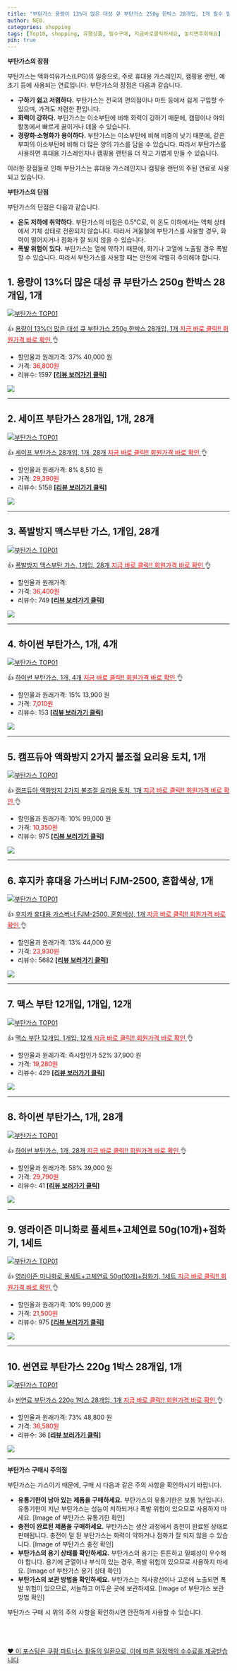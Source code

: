 ```yaml
---
title: "부탄가스 용량이 13%더 많은 대성 큐 부탄가스 250g 한박스 28개입, 1개 필수 필요 추천 제품 비교 최저 가격 비교 장점 구매 후기 구매평"
author: NEO.
categories: shopping
tags: [Top10, shopping, 유행상품, 필수구매, 지금바로클릭하세요, 놓치면후회해요]
pin: true
---
```

**부탄가스의 장점**

부탄가스는 액화석유가스(LPG)의 일종으로, 주로 휴대용 가스레인지, 캠핑용 랜턴, 예초기 등에 사용되는 연료입니다. 부탄가스의 장점은 다음과 같습니다.

* **구하기 쉽고 저렴하다.** 부탄가스는 전국의 편의점이나 마트 등에서 쉽게 구입할 수 있으며, 가격도 저렴한 편입니다.
* **화력이 강하다.** 부탄가스는 이소부탄에 비해 화력이 강하기 때문에, 캠핑이나 야외 활동에서 빠르게 끓이거나 데울 수 있습니다.
* **경량화·소형화가 용이하다.** 부탄가스는 이소부탄에 비해 비중이 낮기 때문에, 같은 부피의 이소부탄에 비해 더 많은 양의 가스를 담을 수 있습니다. 따라서 부탄가스를 사용하면 휴대용 가스레인지나 캠핑용 랜턴을 더 작고 가볍게 만들 수 있습니다.

이러한 장점들로 인해 부탄가스는 휴대용 가스레인지나 캠핑용 랜턴의 주된 연료로 사용되고 있습니다.

**부탄가스의 단점**

부탄가스의 단점은 다음과 같습니다.

* **온도 저하에 취약하다.** 부탄가스의 비점은 0.5℃로, 이 온도 이하에서는 액체 상태에서 기체 상태로 전환되지 않습니다. 따라서 겨울철에 부탄가스를 사용할 경우, 화력이 떨어지거나 점화가 잘 되지 않을 수 있습니다.
* **폭발 위험이 있다.** 부탄가스는 열에 약하기 때문에, 화기나 고열에 노출될 경우 폭발할 수 있습니다. 따라서 부탄가스를 사용할 때는 안전에 각별히 주의해야 합니다.

   

## 1. 용량이 13%더 많은 대성 큐 부탄가스 250g 한박스 28개입, 1개

[![부탄가스 TOP01](https:https://img1a.coupangcdn.com/image/coupang/list/adultProduct_plp.png)](https://link.coupang.com/re/AFFSDP?lptag=AF3617701&subid=GithubCoopas&pageKey=7702250809&traceid=V0-153&itemId=20625145748&vendorItemId=87724524489)


👍 [용량이 13%더 많은 대성 큐 부탄가스 250g 한박스 28개입, 1개 <font color=red> 지금 바로 클릭!! 회원가격 바로 확인 </font> ](https://link.coupang.com/re/AFFSDP?lptag=AF3617701&subid=GithubCoopas&pageKey=7702250809&traceid=V0-153&itemId=20625145748&vendorItemId=87724524489) 👌 


- 할인율과 원래가격: 37%  40,000   원
- 가격: <span style='color:red'>36,800원</span>
- 리뷰수: 1597  [**[리뷰 보러가기 클릭]**](https://link.coupang.com/re/AFFSDP?lptag=AF3617701&subid=GithubCoopas&pageKey=7702250809&traceid=V0-153&itemId=20625145748&vendorItemId=87724524489)

[![](/discount_price.png)](https://link.coupang.com/re/AFFSDP?lptag=AF3617701&subid=GithubCoopas&pageKey=7702250809&traceid=V0-153&itemId=20625145748&vendorItemId=87724524489)

---


   

## 2. 세이프 부탄가스 28개입, 1개, 28개

[![부탄가스 TOP01](https:https://img1a.coupangcdn.com/image/coupang/list/adultProduct_plp.png)](https://link.coupang.com/re/AFFSDP?lptag=AF3617701&subid=GithubCoopas&pageKey=6283663529&traceid=V0-153&itemId=76012404&vendorItemId=3223742777)


👍 [세이프 부탄가스 28개입, 1개, 28개 <font color=red> 지금 바로 클릭!! 회원가격 바로 확인 </font> ](https://link.coupang.com/re/AFFSDP?lptag=AF3617701&subid=GithubCoopas&pageKey=6283663529&traceid=V0-153&itemId=76012404&vendorItemId=3223742777) 👌 


- 할인율과 원래가격: 8%  8,510   원
- 가격: <span style='color:red'>29,390원</span>
- 리뷰수: 5158  [**[리뷰 보러가기 클릭]**](https://link.coupang.com/re/AFFSDP?lptag=AF3617701&subid=GithubCoopas&pageKey=6283663529&traceid=V0-153&itemId=76012404&vendorItemId=3223742777)

[![](/discount_price.png)](https://link.coupang.com/re/AFFSDP?lptag=AF3617701&subid=GithubCoopas&pageKey=6283663529&traceid=V0-153&itemId=76012404&vendorItemId=3223742777)

---


   

## 3. 폭발방지 맥스부탄 가스, 1개입, 28개

[![부탄가스 TOP01](https:https://img1a.coupangcdn.com/image/coupang/list/adultProduct_plp.png)](https://link.coupang.com/re/AFFSDP?lptag=AF3617701&subid=GithubCoopas&pageKey=5017756062&traceid=V0-153&itemId=10569223&vendorItemId=87479957796)


👍 [폭발방지 맥스부탄 가스, 1개입, 28개 <font color=red> 지금 바로 클릭!! 회원가격 바로 확인 </font> ](https://link.coupang.com/re/AFFSDP?lptag=AF3617701&subid=GithubCoopas&pageKey=5017756062&traceid=V0-153&itemId=10569223&vendorItemId=87479957796) 👌 


- 할인율과 원래가격: 
- 가격: <span style='color:red'>36,400원</span>
- 리뷰수: 749  [**[리뷰 보러가기 클릭]**](https://link.coupang.com/re/AFFSDP?lptag=AF3617701&subid=GithubCoopas&pageKey=5017756062&traceid=V0-153&itemId=10569223&vendorItemId=87479957796)

[![](/discount_price.png)](https://link.coupang.com/re/AFFSDP?lptag=AF3617701&subid=GithubCoopas&pageKey=5017756062&traceid=V0-153&itemId=10569223&vendorItemId=87479957796)

---


   

## 4. 하이썬 부탄가스, 1개, 4개

[![부탄가스 TOP01](https:https://img1a.coupangcdn.com/image/coupang/list/adultProduct_plp.png)](https://link.coupang.com/re/AFFSDP?lptag=AF3617701&subid=GithubCoopas&pageKey=7755303811&traceid=V0-153&itemId=15374481712&vendorItemId=74686451668)


👍 [하이썬 부탄가스, 1개, 4개 <font color=red> 지금 바로 클릭!! 회원가격 바로 확인 </font> ](https://link.coupang.com/re/AFFSDP?lptag=AF3617701&subid=GithubCoopas&pageKey=7755303811&traceid=V0-153&itemId=15374481712&vendorItemId=74686451668) 👌 


- 할인율과 원래가격: 15%  13,900   원
- 가격: <span style='color:red'>7,010원</span>
- 리뷰수: 153  [**[리뷰 보러가기 클릭]**](https://link.coupang.com/re/AFFSDP?lptag=AF3617701&subid=GithubCoopas&pageKey=7755303811&traceid=V0-153&itemId=15374481712&vendorItemId=74686451668)

[![](/discount_price.png)](https://link.coupang.com/re/AFFSDP?lptag=AF3617701&subid=GithubCoopas&pageKey=7755303811&traceid=V0-153&itemId=15374481712&vendorItemId=74686451668)

---


   

## 5. 캠프듀아 액화방지 2가지 불조절 요리용 토치, 1개

[![부탄가스 TOP01](https://thumbnail7.coupangcdn.com/thumbnails/remote/490x490ex/image/retail/images/5148453523336069-cf3bf750-6d43-44fd-bacc-dc44baf6f64e.jpg)](https://link.coupang.com/re/AFFSDP?lptag=AF3617701&subid=GithubCoopas&pageKey=5101027790&traceid=V0-153&itemId=6949296714&vendorItemId=79372366237)


👍 [캠프듀아 액화방지 2가지 불조절 요리용 토치, 1개 <font color=red> 지금 바로 클릭!! 회원가격 바로 확인 </font> ](https://link.coupang.com/re/AFFSDP?lptag=AF3617701&subid=GithubCoopas&pageKey=5101027790&traceid=V0-153&itemId=6949296714&vendorItemId=79372366237) 👌 


- 할인율과 원래가격: 10%  99,000   원
- 가격: <span style='color:red'>10,350원</span>
- 리뷰수: 975  [**[리뷰 보러가기 클릭]**](https://link.coupang.com/re/AFFSDP?lptag=AF3617701&subid=GithubCoopas&pageKey=5101027790&traceid=V0-153&itemId=6949296714&vendorItemId=79372366237)

[![](/discount_price.png)](https://link.coupang.com/re/AFFSDP?lptag=AF3617701&subid=GithubCoopas&pageKey=5101027790&traceid=V0-153&itemId=6949296714&vendorItemId=79372366237)

---


   

## 6. 후지카 휴대용 가스버너 FJM-2500, 혼합색상, 1개

[![부탄가스 TOP01](https://thumbnail9.coupangcdn.com/thumbnails/remote/490x490ex/image/rs_quotation_api/sn7cbez5/26251ae29bd14c3eafe1cc23a50b81bd.jpg)](https://link.coupang.com/re/AFFSDP?lptag=AF3617701&subid=GithubCoopas&pageKey=4713297422&traceid=V0-153&itemId=5949114646&vendorItemId=73247046300)


👍 [후지카 휴대용 가스버너 FJM-2500, 혼합색상, 1개 <font color=red> 지금 바로 클릭!! 회원가격 바로 확인 </font> ](https://link.coupang.com/re/AFFSDP?lptag=AF3617701&subid=GithubCoopas&pageKey=4713297422&traceid=V0-153&itemId=5949114646&vendorItemId=73247046300) 👌 


- 할인율과 원래가격: 13%  44,000   원
- 가격: <span style='color:red'>23,930원</span>
- 리뷰수: 5682  [**[리뷰 보러가기 클릭]**](https://link.coupang.com/re/AFFSDP?lptag=AF3617701&subid=GithubCoopas&pageKey=4713297422&traceid=V0-153&itemId=5949114646&vendorItemId=73247046300)

[![](/discount_price.png)](https://link.coupang.com/re/AFFSDP?lptag=AF3617701&subid=GithubCoopas&pageKey=4713297422&traceid=V0-153&itemId=5949114646&vendorItemId=73247046300)

---


   

## 7. 맥스 부탄 12개입, 1개입, 12개

[![부탄가스 TOP01](https:https://img1a.coupangcdn.com/image/coupang/list/adultProduct_plp.png)](https://link.coupang.com/re/AFFSDP?lptag=AF3617701&subid=GithubCoopas&pageKey=5017756062&traceid=V0-153&itemId=6725323861&vendorItemId=70366317707)


👍 [맥스 부탄 12개입, 1개입, 12개 <font color=red> 지금 바로 클릭!! 회원가격 바로 확인 </font> ](https://link.coupang.com/re/AFFSDP?lptag=AF3617701&subid=GithubCoopas&pageKey=5017756062&traceid=V0-153&itemId=6725323861&vendorItemId=70366317707) 👌 


- 할인율과 원래가격: 즉시할인가 52%  37,900   원
- 가격: <span style='color:red'>19,280원</span>
- 리뷰수: 429  [**[리뷰 보러가기 클릭]**](https://link.coupang.com/re/AFFSDP?lptag=AF3617701&subid=GithubCoopas&pageKey=5017756062&traceid=V0-153&itemId=6725323861&vendorItemId=70366317707)

[![](/discount_price.png)](https://link.coupang.com/re/AFFSDP?lptag=AF3617701&subid=GithubCoopas&pageKey=5017756062&traceid=V0-153&itemId=6725323861&vendorItemId=70366317707)

---


   

## 8. 하이썬 부탄가스, 1개, 28개

[![부탄가스 TOP01](https:https://img1a.coupangcdn.com/image/coupang/list/adultProduct_plp.png)](https://link.coupang.com/re/AFFSDP?lptag=AF3617701&subid=GithubCoopas&pageKey=7755303811&traceid=V0-153&itemId=16444173627&vendorItemId=74686329574)


👍 [하이썬 부탄가스, 1개, 28개 <font color=red> 지금 바로 클릭!! 회원가격 바로 확인 </font> ](https://link.coupang.com/re/AFFSDP?lptag=AF3617701&subid=GithubCoopas&pageKey=7755303811&traceid=V0-153&itemId=16444173627&vendorItemId=74686329574) 👌 


- 할인율과 원래가격: 58%  39,000   원
- 가격: <span style='color:red'>29,790원</span>
- 리뷰수: 41  [**[리뷰 보러가기 클릭]**](https://link.coupang.com/re/AFFSDP?lptag=AF3617701&subid=GithubCoopas&pageKey=7755303811&traceid=V0-153&itemId=16444173627&vendorItemId=74686329574)

[![](/discount_price.png)](https://link.coupang.com/re/AFFSDP?lptag=AF3617701&subid=GithubCoopas&pageKey=7755303811&traceid=V0-153&itemId=16444173627&vendorItemId=74686329574)

---


   

## 9. 영라이즌 미니화로 풀세트+고체연료 50g(10개)+점화기, 1세트

[![부탄가스 TOP01](https://thumbnail10.coupangcdn.com/thumbnails/remote/490x490ex/image/vendor_inventory/32f0/1ba99b4086c472f079f139f210384019cf33de4c4a019da51d2a10d54a80.jpg)](https://link.coupang.com/re/AFFSDP?lptag=AF3617701&subid=GithubCoopas&pageKey=4528240417&traceid=V0-153&itemId=5467110399&vendorItemId=72766874014)


👍 [영라이즌 미니화로 풀세트+고체연료 50g(10개)+점화기, 1세트 <font color=red> 지금 바로 클릭!! 회원가격 바로 확인 </font> ](https://link.coupang.com/re/AFFSDP?lptag=AF3617701&subid=GithubCoopas&pageKey=4528240417&traceid=V0-153&itemId=5467110399&vendorItemId=72766874014) 👌 


- 할인율과 원래가격: 10%  99,000   원
- 가격: <span style='color:red'>21,500원</span>
- 리뷰수: 975  [**[리뷰 보러가기 클릭]**](https://link.coupang.com/re/AFFSDP?lptag=AF3617701&subid=GithubCoopas&pageKey=4528240417&traceid=V0-153&itemId=5467110399&vendorItemId=72766874014)

[![](/discount_price.png)](https://link.coupang.com/re/AFFSDP?lptag=AF3617701&subid=GithubCoopas&pageKey=4528240417&traceid=V0-153&itemId=5467110399&vendorItemId=72766874014)

---


   

## 10. 썬연료 부탄가스 220g 1박스 28개입, 1개

[![부탄가스 TOP01](https:https://img1a.coupangcdn.com/image/coupang/list/adultProduct_plp.png)](https://link.coupang.com/re/AFFSDP?lptag=AF3617701&subid=GithubCoopas&pageKey=6872244508&traceid=V0-153&itemId=19237124932&vendorItemId=87935036775)


👍 [썬연료 부탄가스 220g 1박스 28개입, 1개 <font color=red> 지금 바로 클릭!! 회원가격 바로 확인 </font> ](https://link.coupang.com/re/AFFSDP?lptag=AF3617701&subid=GithubCoopas&pageKey=6872244508&traceid=V0-153&itemId=19237124932&vendorItemId=87935036775) 👌 


- 할인율과 원래가격: 73%  48,800   원
- 가격: <span style='color:red'>36,580원</span>
- 리뷰수: 36  [**[리뷰 보러가기 클릭]**](https://link.coupang.com/re/AFFSDP?lptag=AF3617701&subid=GithubCoopas&pageKey=6872244508&traceid=V0-153&itemId=19237124932&vendorItemId=87935036775)

[![](/discount_price.png)](https://link.coupang.com/re/AFFSDP?lptag=AF3617701&subid=GithubCoopas&pageKey=6872244508&traceid=V0-153&itemId=19237124932&vendorItemId=87935036775)

---
**부탄가스 구매시 주의점**

부탄가스는 가스이기 때문에, 구매 시 다음과 같은 주의 사항을 확인하시기 바랍니다.

* **유통기한이 남아 있는 제품을 구매하세요.** 부탄가스의 유통기한은 보통 1년입니다. 유통기한이 지난 부탄가스는 성능이 저하되거나 폭발 위험이 있으므로 사용하지 마세요.
[Image of 부탄가스 유통기한 확인]
* **충전이 완료된 제품을 구매하세요.** 부탄가스는 생산 과정에서 충전이 완료된 상태로 판매됩니다. 충전이 덜 된 부탄가스는 화력이 약하거나 점화가 잘 되지 않을 수 있습니다.
[Image of 부탄가스 충전 확인]
* **부탄가스의 용기 상태를 확인하세요.** 부탄가스의 용기는 튼튼하고 밀폐성이 우수해야 합니다. 용기에 균열이나 부식이 있는 경우, 폭발 위험이 있으므로 사용하지 마세요.
[Image of 부탄가스 용기 상태 확인]
* **부탄가스의 보관 방법을 확인하세요.** 부탄가스는 직사광선이나 고온에 노출되면 폭발 위험이 있으므로, 서늘하고 어두운 곳에 보관하세요.
[Image of 부탄가스 보관 방법 확인]

부탄가스 구매 시 위의 주의 사항을 확인하시면 안전하게 사용할 수 있습니다.<br><br><br><br><br> [ ❤  이 포스팅은 쿠팡 파트너스 활동의 일환으로, 이에 따른 일정액의 수수료를 제공받습니다](https://link.coupang.com/a/bcEFyh)